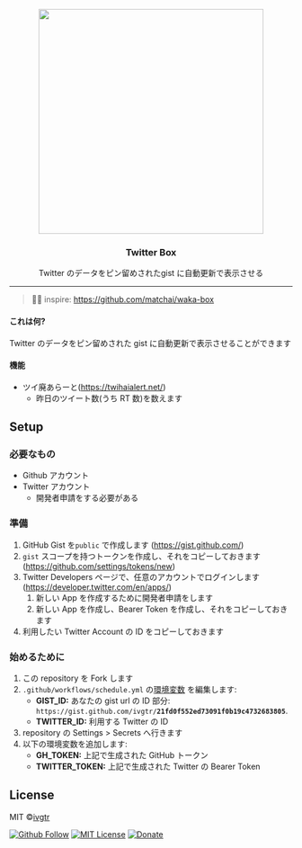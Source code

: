 <p align="center">
  <img width="400" src="https://user-images.githubusercontent.com/43836584/98494083-64aa3780-227f-11eb-99eb-353d0e389f18.png">
  <h3 align="center">Twitter Box</h3>
  <p align="center">Twitter のデータをピン留めされたgist に自動更新で表示させる</p>
</p>

---

> 📌✨ inspire: https://github.com/matchai/waka-box

#### これは何?

Twitter のデータをピン留めされた gist に自動更新で表示させることができます

#### 機能

- ツイ廃あらーと(https://twihaialert.net/)
  - 昨日のツイート数(うち RT 数)を数えます

## Setup

### 必要なもの

- Github アカウント
- Twitter アカウント
  - 開発者申請をする必要がある

### 準備

1. GitHub Gist を`public` で作成します (https://gist.github.com/)
1. `gist` スコープを持つトークンを作成し、それをコピーしておきます (https://github.com/settings/tokens/new)
1. Twitter Developers ページで、任意のアカウントでログインします (https://developer.twitter.com/en/apps/)
   1. 新しい App を作成するために開発者申請をします
   1. 新しい App を作成し、Bearer Token を作成し、それをコピーしておきます
1. 利用したい Twitter Account の ID をコピーしておきます

### 始めるために

1. この repository を Fork します
1. `.github/workflows/schedule.yml` の[環境変数](https://github.com/ivgtr/twitter-box/blob/master/.github/workflows/schedule.yml#L16-L20) を編集します:
   - **GIST_ID:** あなたの gist url の ID 部分: `https://gist.github.com/ivgtr/`**`21fd0f552ed73091f0b19c4732683805`**.
   - **TWITTER_ID:** 利用する Twitter の ID
1. repository の Settings > Secrets へ行きます
1. 以下の環境変数を追加します:
   - **GH_TOKEN:** 上記で生成された GitHub トークン
   - **TWITTER_TOKEN:** 上記で生成された Twitter の Bearer Token

## License

MIT ©[ivgtr](https://github.com/ivgtr)

[![Github Follow](https://img.shields.io/github/followers/ivgtr?style=social)](https://github.com/ivgtr) [![MIT License](http://img.shields.io/badge/license-MIT-blue.svg?style=flat)](LICENSE) [![Donate](https://img.shields.io/badge/%EF%BC%84-support-green.svg?style=flat-square)](https://www.buymeacoffee.com/ivgtr)
